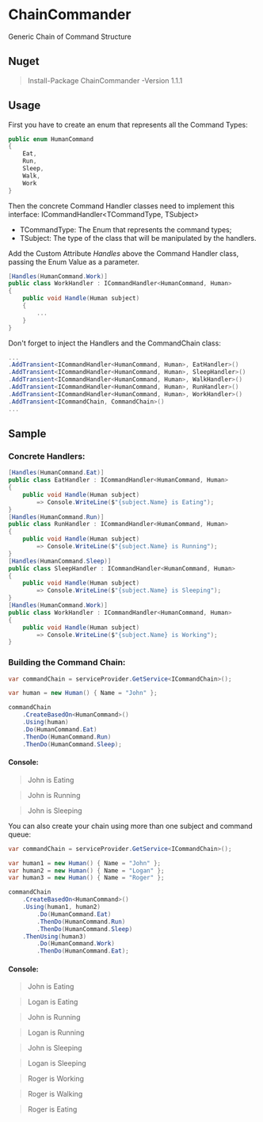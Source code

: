 # ChainCommander
Generic Chain of Command Structure

## Nuget
> Install-Package ChainCommander -Version 1.1.1

## Usage 

First you have to create an enum that represents all the Command Types:

```csharp
public enum HumanCommand
{
    Eat,
    Run,
    Sleep,
    Walk,
    Work
}
```

Then the concrete Command Handler classes need to implement this interface: ICommandHandler<TCommandType, TSubject>
 - TCommandType: The Enum that represents the command types;
 - TSubject: The type of the class that will be manipulated by the handlers.

Add the Custom Attribute *Handles* above the Command Handler class, passing the Enum Value as a parameter.

```csharp
[Handles(HumanCommand.Work)]
public class WorkHandler : ICommandHandler<HumanCommand, Human>
{
    public void Handle(Human subject)
    {
        ...
    }
}
```

Don't forget to inject the Handlers and the CommandChain class:

```csharp
...
.AddTransient<ICommandHandler<HumanCommand, Human>, EatHandler>()
.AddTransient<ICommandHandler<HumanCommand, Human>, SleepHandler>()
.AddTransient<ICommandHandler<HumanCommand, Human>, WalkHandler>()
.AddTransient<ICommandHandler<HumanCommand, Human>, RunHandler>()
.AddTransient<ICommandHandler<HumanCommand, Human>, WorkHandler>()
.AddTransient<ICommandChain, CommandChain>()
...
```

## Sample

### Concrete Handlers:
```csharp
[Handles(HumanCommand.Eat)]
public class EatHandler : ICommandHandler<HumanCommand, Human>
{
    public void Handle(Human subject)
        => Console.WriteLine($"{subject.Name} is Eating");
}
[Handles(HumanCommand.Run)]
public class RunHandler : ICommandHandler<HumanCommand, Human>
{
    public void Handle(Human subject)
        => Console.WriteLine($"{subject.Name} is Running");
}
[Handles(HumanCommand.Sleep)]
public class SleepHandler : ICommandHandler<HumanCommand, Human>
{
    public void Handle(Human subject)
        => Console.WriteLine($"{subject.Name} is Sleeping");
}
[Handles(HumanCommand.Work)]
public class WorkHandler : ICommandHandler<HumanCommand, Human>
{
    public void Handle(Human subject)
        => Console.WriteLine($"{subject.Name} is Working");
}
```

### Building the Command Chain:
```csharp
var commandChain = serviceProvider.GetService<ICommandChain>();

var human = new Human() { Name = "John" };

commandChain
    .CreateBasedOn<HumanCommand>()
    .Using(human)
    .Do(HumanCommand.Eat)
    .ThenDo(HumanCommand.Run)
    .ThenDo(HumanCommand.Sleep);
```

#### Console:
> John is Eating

> John is Running

> John is Sleeping


You can also create your chain using more than one subject and command queue:

```csharp
var commandChain = serviceProvider.GetService<ICommandChain>();

var human1 = new Human() { Name = "John" };
var human2 = new Human() { Name = "Logan" };
var human3 = new Human() { Name = "Roger" };

commandChain
    .CreateBasedOn<HumanCommand>()
    .Using(human1, human2)
        .Do(HumanCommand.Eat)
        .ThenDo(HumanCommand.Run)
        .ThenDo(HumanCommand.Sleep)
    .ThenUsing(human3)
        .Do(HumanCommand.Work)
        .ThenDo(HumanCommand.Eat);
```
#### Console:
> John is Eating

> Logan is Eating

> John is Running

> Logan is Running

> John is Sleeping

> Logan is Sleeping

> Roger is Working

> Roger is Walking

> Roger is Eating
